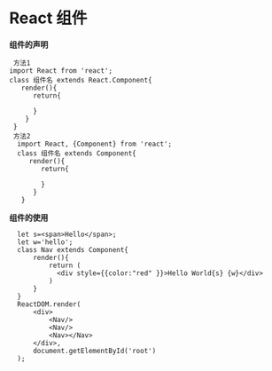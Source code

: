 React 组件
=========

**组件的声明**
  
     方法1
    import React from 'react';
    class 组件名 extends React.Component{
       render(){  
          return{
          
          }
        }   
     }
     方法2
      import React, {Component} from 'react';
      class 组件名 extends Component{
         render(){  
            return{

            }
          }   
       }


**组件的使用**
  
      let s=<span>Hello</span>;
      let w='hello';
      class Nav extends Component{
          render(){
              return (
                <div style={{color:"red" }}>Hello World{s} {w}</div>
              )
          }
      }
      ReactDOM.render(
          <div>
              <Nav/>
              <Nav/>
              <Nav></Nav>
          </div>,
          document.getElementById('root')
      );
